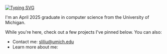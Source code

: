 [![Typing SVG](https://readme-typing-svg.demolab.com?font=Fira+Code&pause=1000&color=FFCB05&background=FFCB0500&width=435&lines=Hey%2C+I'm+Stephen!+Nice+to+see+you+%F0%9F%98%84)](https://git.io/typing-svg)

I'm an April 2025 graduate in computer science from the University of Michigan.

While you're here, check out a few projects I've pinned below. You can also:
* Contact me: sliliu@umich.edu
* Learn more about me: 


<!--
**stephenliliu/stephenliliu** is a ✨ _special_ ✨ repository because its `README.md` (this file) appears on your GitHub profile.

Here are some ideas to get you started:

- 🔭 I’m currently working on ...
- 🌱 I’m currently learning ...
- 👯 I’m looking to collaborate on ...
- 🤔 I’m looking for help with ...
- 💬 Ask me about ...
- 📫 How to reach me: ...
- 😄 Pronouns: ...
- ⚡ Fun fact: ...
-->
